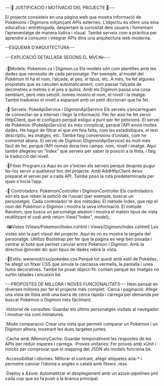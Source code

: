 ---💫 JUSTIFICACIÓ I MOTIVACIÓ DEL PROJECTE 💫--- 

El projecte consisteix en una pàgina web que mostra informació de Pokémons i Digimons mitjançant APIs externes. L’objectiu és oferir una eina educativa i entretinguda, despertant la curiositat dels usuaris i fomentant l’aprenentatge de manera lúdica i visual. També serveix com a pràctica per aprendre a consumir i integrar APIs dins una arquitectura web moderna.

 --ESQUEMA D'ARQUITECTURA---
 
---EXPLICACIÓ DETALLADA SEGONS EL MVC👓--- 

-📁Models: Pokemon.cs i Digimon.cs Els models són com plantilles amb les dades que necessito de cada personatge. Per exemple, al model del Pokémon hi ha el nom, l’alçada, el pes, el tipus, etc. A més, he fet algunes propietats que es calculen automàticament, com passar l’alçada de decímetres a metres o el pes a quilos. Amb els Digimon passa una cosa semblant, però més senzill: només mostro el nom, el nivell i la imatge. També tradueixo el nivell a espanyol amb un petit diccionari que he fet.

-🔧 Serveis: PokeApiService i DigimonApiService Els serveis s’encarreguen de connectar-se a internet i llegir la informació. Per fer això he fet servir HttpClient, que el configuro perquè estigui a punt per fer peticions. El servei de Pokémon (PokeApiService) és més complicat, perquè l’API envia moltes dades. He hagut de filtrar el que em feia falta, com les estadístiques, el text descriptiu, les imatges, etc. També faig conversions d’unitats, com he comentat abans. El servei de Digimon (DigimonApiService) és molt més fàcil de fer, perquè l’API només dona tres camps: nom, nivell i imatge. Aquí també afegeixo un “index” que serveix per saber la posició a la llista, i faig la traducció del nivell.

-🚀Fitxer Program.cs Aquí és on s’inicien els serveis perquè després pugui fer-los servir a qualsevol lloc del projecte. Amb AddHttpClient deixo preparat el servei per a cada API. També poso la ruta predeterminada per quan s’inicia l’app.

-🧠 Controladors: PokemonController i DigimonController Els controladors són els que reben la petició de l’usuari (per exemple, buscar un personatge). Cada controlador té dos mètodes: El mètode Index, que rep el nom del Pokémon o Digimon i mostra la seva informació. El mètode Random, que busca un personatge aleatori i mostra el mateix tipus de vista reutilitzant el codi amb return View("Index", model);.

-🖼️Vistes (Views/Pokemon/Index.cshtml i Views/Digimon/Index.cshtml) Les vistes són la part visual del projecte. Aquí és on es mostra la targeta del personatge. Utilitzo Bootstrap per fer que la pàgina es vegi ben posada i centrar el botó que permet canviar entre Pokémon i Digimon. Amb la directiva @model dic quin tipus de dades rebrà la vista.

-🎨Estils: wwwroot/css/pokedex.css Perquè tot quedi amb estil de Pokédex, he afegit un fitxer CSS que simula la carcassa vermella, la pantalla i unes llums decoratives. També he posat object-fit: contain perquè les imatges no surtin tallades i encaixin bé.

---PROPOSTES DE MILLORA I NOVES FUNCIONALITATS--- 
Hem pensat en diverses millores per fer el projecte més complet: ·Cerca i paginació: Afegir una vista de llista amb una barra de cerca ràpida i càrrega per demanda per buscar Pokémon o Digimon més fàcilment. 

·Historial de consultes: Guardar els últims personatges visitats al navegador i mostrar-los com miniatures. 

·Mode comparació: Crear una vista que permeti comparar un Pokémon i un Digimon alhora, mostrant les dues targetes juntes. 

·Cache amb IMemoryCache: Guardar temporalment les respostes de les APIs per reduir esperes i càrrega. ·Proves unitàries: Fer proves amb xUnit i mocks per comprovar que el mapping del JSON als models funciona bé. 

·Accessibilitat i idiomes: Millorar el contrast, afegir etiquetes aria-* i permetre canviar l’idioma a anglès o català amb fitxers .resx.

·Deploy a Azure: Automatitzar el desplegament amb un azure-pipelines.yml cada cop que es fa push a la branca principal.
